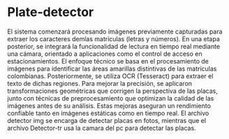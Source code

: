 # Plate-detector
El sistema comenzará procesando imágenes previamente capturadas para extraer los caracteres demlas matrículas (letras y números). En una etapa posterior, se integrará la funcionalidad de lectura en tiempo real mediante una cámara, orientado a aplicaciones como el control de acceso en estacionamientos.
El enfoque técnico se basa en el procesamiento de imágenes para identificar las áreas amarillas distintivas de las matrículas colombianas. Posteriormente, se utiliza OCR (Tesseract) para extraer el texto de dichas regiones. Para mejorar la precisión, se aplicaron transformaciones geométricas que corrigen la perspectiva de las placas, junto con técnicas de preprocesamiento que optimizan la calidad de las imágenes antes de su análisis. Estas mejoras aseguran un rendimiento confiable tanto en imágenes estáticas como en tiempo real.
El archivo detector img se encarga de detectar placas en fotos, mientras que el archivo Detector-tr usa la camara del pc para detectar las placas.

